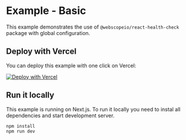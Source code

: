 # Example - Basic

This example demonstrates the use of `@webscopeio/react-health-check` package with global configuration.

## Deploy with Vercel

You can deploy this example with one click on Vercel:

[![Deploy with Vercel](https://vercel.com/button)](https://vercel.com/new/git/external?repository-url=https%3A%2F%2Fgithub.com%2Fwebscopeio%2Freact-health-check%2Ftree%2Fmaster%2Fexamples%2Fglobal-conf&demo-title=Example%20-%20Global%20configuration&demo-description=This%20example%20demonstrates%20the%20use%20of%20%40webscopeio%2Freact-health-check%20package%20with%20global%20configuration.)

## Run it locally

This example is running on Next.js. To run it locally you need to instal all dependencies and start development server.

```
npm install
npm run dev
```
